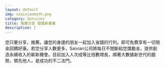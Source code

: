 ```yaml
---
layout: default
img: ssaivianmath.png
category: Services
title: 推廣分享 發展新事業
description: |
---
```

您只要分享，推薦，讓您的身邊的朋友一起加入省錢的行列。即可免費享有一切現金回饋好康。若您分享人數更多，Saivian公司將每日不間斷給您獎勵金，提供創造永續收入的嶄新機會。目前加入人次成等比倍數增長，順著大數據新世代的趨勢，領先他人，是成功的不二法門。